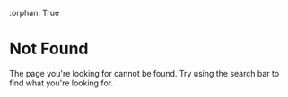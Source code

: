 :orphan: True

# Not Found

The page you're looking for cannot be found. Try using the search bar to find
what you're looking for.

